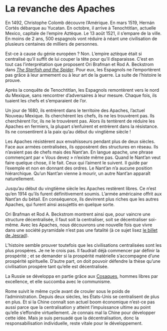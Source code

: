 # La revanche des Apaches

En 1492, Christophe Colomb découvre l’Amérique. En mars 1519, Hernán Cortés débarque au Yucatan. En octobre, il arrive à Tenochtitlan, actuelle Mexico, capitale de l’empire Aztèque. Le 13 août 1521, il s’empare de la ville. En moins de 2 ans, 500 espagnols vont réduire à néant une civilisation de plusieurs centaines de milliers de personnes.

Est-ce à cause du génie européen ? Non. L’empire aztèque était si centralisé qu’il suffit de lui couper la tête pour qu’il disparaisse. C’est en tout cas l’interprétation que proposent Ori Brafman et Rod A. Beckstrom dans [*The Starfish and the Spider*](http://www.amazon.fr/Starfish-Spider-Unstoppable-Leaderless-Organizations/dp/1591841437/ref=pd_bbs_sr_1). Pour eux, les Espagnols ne l’emportèrent pas grâce à leur armement ou à leur art de la guerre. La suite de l’histoire le prouve.

Après la conquête de Tenochtitlan, les Espagnols remontèrent vers le nord du Mexique, sans rencontrer d’adversaires à leur mesure. Chaque fois, ils tuaient les chefs et s’emparaient de l’or.

Un jour de 1680, ils entrèrent dans le territoire des Apaches, l’actuel Nouveau Mexique. Ils cherchèrent les chefs, ils ne les trouvèrent pas. Ils cherchèrent l’or, ils ne le trouvèrent pas. Alors ils tentèrent de réduire les Apaches en fermiers, la plupart s’enfuirent et entrèrent dans la résistance. Ils ne consentirent à la paix qu’au début du vingtième siècle !

Les Apaches résistèrent aux envahisseurs pendant plus de deux siècles. Face aux armées centralisées, ils opposèrent des structures en réseau. Ils n’avaient pas de chefs mais des Nant’an. En langue apache, une phrase commençant par « Vous devez » n’existe même pas. Quand le Nant’an veut faire quelque chose, il le fait. Ceux qui l’aiment le suivent. Il guide par l’exemple et non en donnant des ordres. Le Nant’an n’a aucune position hiérarchique. Qu’un Nant’an vienne à mourir, un autre Nant’an apparaît naturellement.

Jusqu’au début du vingtième siècle les Apaches restèrent libres. Ce n’est qu’en 1914 qu’ils furent définitivement soumis. L’armée américaine offrit aux Nant’an du bétail. En conséquence, ils devinrent plus riches que les autres Apaches, qui furent ainsi assujettis en quelque sorte.

Ori Brafman et Rod A. Beckstrom montrent ainsi que, pour vaincre une structure décentralisée, il faut soit la centraliser, soit se décentraliser soi-même. Avec les Apaches, nous découvrons une nouvelle fois que vivre dans une société pyramidale n’est pas une fatalité (à ce sujet lisez [le billet de Jesrad](http://jesrad.wordpress.com/2007/06/03/bellegarrigue-vit-encore/)).

L’histoire semble prouver toutefois que les civilisations centralisées sont les plus prospères. Je ne le crois pas. Il faudrait déjà commencer par définir la prospérité ; et se demander si la prospérité matérielle s’accompagne d’une prospérité spirituelle. D’autre part, on doit pouvoir défendre la thèse qu’une civilisation prospère tant qu’elle est décentralisée.

La Russie se développa en partie grâce aux [Cosaques](https://tcrouzet.com/2006/04/11/war-and-peace-and-war/), hommes libres par excellence, et elle succomba avec le communisme.

Rome suivit le même cycle avant de crouler sous le poids de l’administration. Depuis deux siècles, les États-Unis se centralisent de plus en plus. Et si la Chine connaît son actuel boom économique n’est-ce pas aussi parce que la centralisation y atteint l’impuissance ultime au point qu’elle s’effondre virtuellement. Je connais mal la Chine pour développer cette idée. Mais je suis persuadé que la décentralisation, donc la responsabilisation individuelle, reste vitale pour le développement.